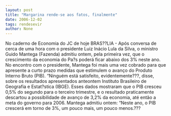 ```yaml
---
layout: post
title: "Margarina rende-se aos fatos, finalmente"
date: 2006-12-02
tags: rendesevir
author: None
---
```

No caderno de Economia do JC de hoje
BRAS??LIA - Após conversa de cerca de uma hora com o presidente Luiz Inácio Lula da Silva, o ministro Guido Mantega (Fazenda) admitiu ontem, pela primeira vez, que o crescimento da economia do Pa?s poderá ficar abaixo dos 3% neste ano. 
No encontro com o presidente, Mantega foi mais uma vez cobrado para que apresente a curto prazo medidas que estimulem o avanço do Produto Interno Bruto (PIB). 
“Ninguém está satisfeito, evidentemente???, disse, sobre os resultados apresentados anteontem Instituto Brasileiro de Geografia e Estat?stica (IBGE). 
Esses dados mostraram que o PIB cresceu 0,5% do segundo para o terceiro trimestre, e o resultado praticamente descartou a possibilidade de avanço de 3,2% da economia, até então a meta do governo para 2006. Mantega admitiu ontem: “Neste ano, o PIB crescerá em torno de 3%, um pouco mais, um pouco menos.??? 
